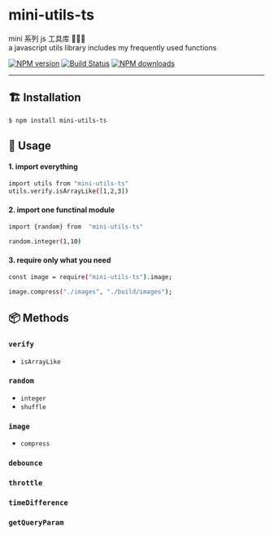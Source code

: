 # mini-utils-ts

mini 系列 js 工具库 🍤🐷💘  
a javascript utils library includes my frequently used functions

[![NPM version](https://img.shields.io/npm/v/mini-utils-ts.svg?style=flat)](https://npmjs.org/package/mini-utils-ts)
[![Build Status](https://travis-ci.org/tangxu2424/mini-utils-ts.svg?branch=master)](https://travis-ci.org/tangxu2424/mini-utils-ts)
[![NPM downloads](http://img.shields.io/npm/dm/mini-utils-ts.svg?style=flat)](https://npmjs.org/package/mini-utils-ts)

---

## 🏗 Installation

```bash
$ npm install mini-utils-ts
```

## 📝 Usage

#### 1. import everything

```bash
import utils from "mini-utils-ts"
utils.verify.isArrayLike([1,2,3])
```

#### 2. import one functinal module

```bash
import {random} from  "mini-utils-ts"

random.integer(1,10)
```

#### 3. require only what you need

```bash
const image = require("mini-utils-ts").image;

image.compress("./images", "./build/images");
```

## 📦 Methods

### `verify`

-   `isArrayLike`

### `random`

-   `integer`
-   `shuffle`

### `image`

-   `compress`

### `debounce`

### `throttle`

### `timeDifference`

### `getQueryParam`
